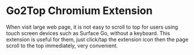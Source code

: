 # Go2Top Chromium Extension

When visit large web page, it is not easy to scroll to top for users using touch screen devices such as Surface Go, without a keyboard. This extension is useful for them, just click/tap the extension icon then the page scroll to the top immediately, very convenient.
